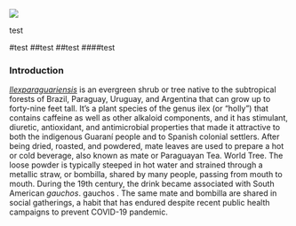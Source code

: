 <a href="https://www.juncture-digital.org"><img src="https://juncture-digital.github.io/juncture/static/images/ve-button.png"></a>

<param ve-config 
       title="Yerba Mate: From Sacred Drink to Caffeinated Star"
       source-image="https://upload.wikimedia.org/wikipedia/commons/b/bf/Timber_between_Larch_Mountain_and_Mount_Hood_%284587520152%29.jpg"
       banner="https://upload.wikimedia.org/wikipedia/commons/b/bf/Timber_between_Larch_Mountain_and_Mount_Hood_%284587520152%29.jpg"
       author="Hannah Hardenbergh"
       layout="horizontal">

test
<param ve-image label="*Hamatsa Emerging From The Woods*, 1914. Photo by E.S. Curtis." description="Photograph" license="public domain" url="https://upload.wikimedia.org/wikipedia/commons/5/52/Hamatsa_shaman.jpg" region="468,765,612,418">

#test 
##test
##test
####test

### Introduction
[_Ilexparaguariensis_](https://powo.science.kew.org/taxon/urn:lsid:ipni.org:names:315555-2) is an evergreen shrub or tree native to the subtropical forests of Brazil, Paraguay, Uruguay, and Argentina that can grow up to forty-nine feet tall. It’s a plant species of the genus ilex (or “holly”) that contains caffeine as well as other alkaloid components, and it has stimulant, diuretic, antioxidant, and antimicrobial properties that made it attractive to both the indigenous Guaraní people and to Spanish colonial settlers. After being dried, roasted, and powdered, mate leaves are used to prepare a hot or cold beverage, also known as mate or Paraguayan Tea. World Tree. The loose powder is typically steeped in hot water and strained through a metallic straw, or bombilla, shared by many people, passing from mouth to mouth. During the 19th century, the drink became associated with South American *gauchos*. gauchos . The same mate and bombilla are shared in social gatherings, a habit that has endured despite recent public health campaigns to prevent COVID-19 pandemic.

<param ve-image label="*Hamatsa Emerging From The Woods*, 1914. Photo by E.S. Curtis." description="Photograph" license="public domain" url="https://upload.wikimedia.org/wikipedia/commons/5/52/Hamatsa_shaman.jpg" region="468,765,612,418">

<param ve-image label="James Ward Sketch of Larch Tree, 1859" description="Photograph" license="public domain"
       url="https://upload.wikimedia.org/wikipedia/commons/d/dd/James_Ward_-_Larch_Tree_-_Google_Art_Project.jpg">

<param ve-entity eid="Q155" title="Brazil">
<param ve-entity eid="Q267376" title="World Tree">
<param ve-entity eid="Q210377" title="gauchos">
<param ve-entity eid="Q46429" title=“Guaraní people”>
<param ve-entity eid="Q84263196" title=“COVID-19 pandemic”>



